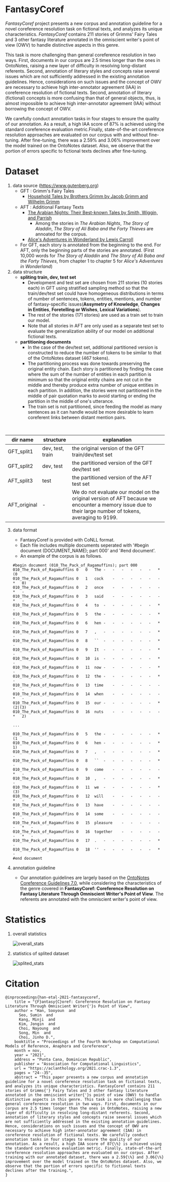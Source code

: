 # FantasyCoref

*FantasyCoref* project presents a new corpus and annotation guideline for a novel coreference resolution task on fictional texts, and analyzes its unique characteristics.
*FantasyCoref* contains 211 stories of Grimms' Fairy Tales and 3 other fantasy literature annotated in the omniscient writer's point of view (OWV) to handle distinctive aspects in this genre.

This task is more challenging than general coreference resolution in two ways.
First, documents in our corpus are 2.5 times longer than the ones in OntoNotes, raising a new layer of difficulty in resolving long-distant referents.
Second, annotation of literary styles and concepts raise several issues which are not sufficiently addressed in the existing annotation guidelines. Hence, considerations on such issues and the concept of OWV are necessary to achieve high inter-annotator agreement (IAA) in coreference resolution of fictional texts.
Second, annotation of literary (fictional) concepts is more confusing than that of general objects, thus, is almost impossible to achieve high inter-annotator agreement (IAA) without borrowing the concept of OWV.

We carefully conduct annotation tasks in four stages to ensure the quality of our annotation. As a result, a high IAA score of 87% is achieved using the standard coreference evaluation metric.Finally, state-of-the-art coreference resolution approaches are evaluated on our corpus with and without fine-tuning. After fine-tuning, there was a 2.59\% and 3.06\% improvement over the model trained on the OntoNotes dataset. Also, we observe that the portion of errors specific to fictional texts declines after fine-tuning.


# Dataset
1. data source (https://www.gutenberg.org)
    * GFT : Grimm's Fairy Tales
        * [Household Tales by Brothers Grimm by Jacob Grimm and Wilhelm Grimm](https://www.gutenberg.org/ebooks/5314)
    * AFT : Additional Fantasy Texts
        * [The Arabian Nights: Their Best-known Tales by Smith, Wiggin, and Parrish](https://www.gutenberg.org/ebooks/20916)
            * Among the stories in *The Arabian Nights*, *The Story of Aladdin*, *The Story of Ali Baba and the Forty Thieves* are annoated for the corpus. 
        * [Alice's Adventures in Wonderland by Lewis Carroll](https://www.gutenberg.org/ebooks/11)
    * For GFT, each story is annotated from the beginning to the end. For AFT, only the beginning parts of the stories are annotated. (First 10,000 words for *The Story of Aladdin* and *The Story of Ali Baba and the Forty Thieves*, from chapter 1 to chapter 5 for *Alice's Adventures in Wonderland*)
2. data structure
    * **spliting train, dev, test set**
        * Development and test set are chosen from 211 stories (10 stories each) in GFT using stratified sampling method so that the train/dev/test set could have homogeneous distributions in terms of number of sentences, tokens, entities, mentions, and number of fantasy-specific issues(**Assymetry of Knowledge**, **Changes in Entities**, **Foretelling or Wishes**, **Lexical Variations**).
        * The rest of the stories (171 stories) are used as a train set to train our model.
        * Note that all stories in AFT are only used as a separate test set to evaluate the generalization ability of our model on additional fictional texts.
    * **partitioning documents**
        * In the case of the dev/test set, additional partitioned version is constructed to reduce the number of tokens to be similar to that of the OntoNotes dataset (467 tokens).
        * The partitioning process was done towards preserving the original entity chain.
Each story is partitioned by finding the case where the sum of the number of entities in each partition is minimum so that the original entity chains are not cut in the middle and thereby produce extra number of unique entities in each partition.
In addition, the stories were not partitioned in the middle of pair quotation marks to avoid starting or ending the partition in the middle of one's utterance.
        * The train set is not partitioned, since feeding the model as many sentences as it can handle would be more desirable to learn coreferent links between distant mention pairs.
<br>

|dir name|structure|explanation|
|------|---|---|
|GFT_split1|dev, test, train|the original version of the GFT train/dev/test set|
|GFT_split2|dev, test|the partitioned version of the GFT dev/test set|
|AFT_split3|test|the partitioned version of the AFT test set|
|AFT_original|-|We do not evaluate our model on the original version of AFT because we encounter a memory issue due to their large number of tokens, averaging to 9199.|
    
3. data format
   * FantasyCoref is provided with CoNLL format.
   * Each file includes multiple documents seperated with '#begin document (DOCUMENT_NAME); part 000' and '#end document'.
   * An example of the corpus is as follows. 
    ~~~
    #begin document (010_The_Pack_of_Ragamuffins); part 000
    010_The_Pack_of_Ragamuffins	0	0	The	-	-	-	-	-	-	*	(0
    010_The_Pack_of_Ragamuffins	0	1	cock	-	-	-	-	-	-	*	0)
    010_The_Pack_of_Ragamuffins	0	2	once	-	-	-	-	-	-	*	-
    010_The_Pack_of_Ragamuffins	0	3	said	-	-	-	-	-	-	*	-
    010_The_Pack_of_Ragamuffins	0	4	to	-	-	-	-	-	-	*	-
    010_The_Pack_of_Ragamuffins	0	5	the	-	-	-	-	-	-	*	-
    010_The_Pack_of_Ragamuffins	0	6	hen	-	-	-	-	-	-	*	-
    010_The_Pack_of_Ragamuffins	0	7	,	-	-	-	-	-	-	*	-
    010_The_Pack_of_Ragamuffins	0	8	``	-	-	-	-	-	-	*	-
    010_The_Pack_of_Ragamuffins	0	9	It	-	-	-	-	-	-	*	-
    010_The_Pack_of_Ragamuffins	0	10	is	-	-	-	-	-	-	*	-
    010_The_Pack_of_Ragamuffins	0	11	now	-	-	-	-	-	-	*	-
    010_The_Pack_of_Ragamuffins	0	12	the	-	-	-	-	-	-	*	-
    010_The_Pack_of_Ragamuffins	0	13	time	-	-	-	-	-	-	*	-
    010_The_Pack_of_Ragamuffins	0	14	when	-	-	-	-	-	-	*	-
    010_The_Pack_of_Ragamuffins	0	15	our	-	-	-	-	-	-	*	(2|(3)
    010_The_Pack_of_Ragamuffins	0	16	nuts	-	-	-	-	-	-	*	2)

    ...
    
    010_The_Pack_of_Ragamuffins	0	5	the	-	-	-	-	-	-	*	(1
    010_The_Pack_of_Ragamuffins	0	6	hen	-	-	-	-	-	-	*	1)
    010_The_Pack_of_Ragamuffins	0	7	,	-	-	-	-	-	-	*	-
    010_The_Pack_of_Ragamuffins	0	8	``	-	-	-	-	-	-	*	-
    010_The_Pack_of_Ragamuffins	0	9	come	-	-	-	-	-	-	*	-
    010_The_Pack_of_Ragamuffins	0	10	,	-	-	-	-	-	-	*	-
    010_The_Pack_of_Ragamuffins	0	11	we	-	-	-	-	-	-	*	(3)
    010_The_Pack_of_Ragamuffins	0	12	will	-	-	-	-	-	-	*	-
    010_The_Pack_of_Ragamuffins	0	13	have	-	-	-	-	-	-	*	-
    010_The_Pack_of_Ragamuffins	0	14	some	-	-	-	-	-	-	*	-
    010_The_Pack_of_Ragamuffins	0	15	pleasure	-	-	-	-	-	-	*	-
    010_The_Pack_of_Ragamuffins	0	16	together	-	-	-	-	-	-	*	-
    010_The_Pack_of_Ragamuffins	0	17	.	-	-	-	-	-	-	*	-
    010_The_Pack_of_Ragamuffins	0	18	''	-	-	-	-	-	-	*	-
    #end document
    ~~~

4. annotation guideline
    * Our annotation guidelines are largely based on the [OntoNotes Coreference Guidelines 7.0](https://www.ldc.upenn.edu/sites/www.ldc.upenn.edu/files/english-coreference-guidelines.pdf), while considering the characteristics of the genre covered in **FantasyCoref: Coreference Resolution on Fantasy Literature Through Omniscient Writer's Point of View**. The referents are annotated with the omniscient writer's point of view.
    
# Statistics
1. overall statistics

    ![overall_stats](https://user-images.githubusercontent.com/63485515/133922320-47c43a6e-f0a3-4f49-bba6-822c57a4c95e.PNG)
    
2. statistics of splited dataset

    ![splited_stats](https://user-images.githubusercontent.com/63485515/133922328-2adf713d-91e5-485a-8b89-69e0dabac8ef.PNG)

# Citation

~~~
@inproceedings{han-etal-2021-fantasycoref,
    title = "{F}antasy{C}oref: Coreference Resolution on Fantasy Literature Through Omniscient Writer{'}s Point of View",
    author = "Han, Sooyoun  and
      Seo, Sumin  and
      Kang, Minji  and
      Kim, Jongin  and
      Choi, Nayoung  and
      Song, Min  and
      Choi, Jinho D.",
    booktitle = "Proceedings of the Fourth Workshop on Computational Models of Reference, Anaphora and Coreference",
    month = nov,
    year = "2021",
    address = "Punta Cana, Dominican Republic",
    publisher = "Association for Computational Linguistics",
    url = "https://aclanthology.org/2021.crac-1.3",
    pages = "24--35",
    abstract = "This paper presents a new corpus and annotation guideline for a novel coreference resolution task on fictional texts, and analyzes its unique characteristics. FantasyCoref contains 211 stories of Grimms{'} Fairy Tales and 3 other fantasy literature annotated in the omniscient writer{'}s point of view (OWV) to handle distinctive aspects in this genre. This task is more challenging than general coreference resolution in two ways. First, documents in our corpus are 2.5 times longer than the ones in OntoNotes, raising a new layer of difficulty in resolving long-distant referents. Second, annotation of literary styles and concepts raise several issues which are not sufficiently addressed in the existing annotation guidelines. Hence, considerations on such issues and the concept of OWV are necessary to achieve high inter-annotator agreement (IAA) in coreference resolution of fictional texts. We carefully conduct annotation tasks in four stages to ensure the quality of our annotation. As a result, a high IAA score of 87{\%} is achieved using the standard coreference evaluation metric. Finally, state-of-the-art coreference resolution approaches are evaluated on our corpus. After training with our annotated dataset, there was a 2.59{\%} and 3.06{\%} improvement over the model trained on the OntoNotes dataset. Also, we observe that the portion of errors specific to fictional texts declines after the training.",
}
~~~
